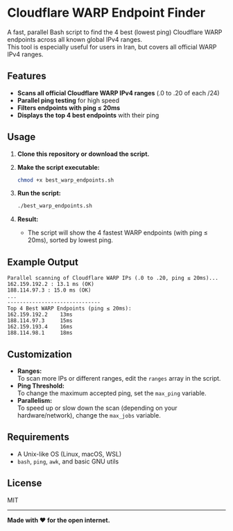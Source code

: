 # Cloudflare WARP Endpoint Finder

A fast, parallel Bash script to find the 4 best (lowest ping) Cloudflare WARP endpoints across all known global IPv4 ranges.  
This tool is especially useful for users in Iran, but covers all official WARP IPv4 ranges.

## Features

- **Scans all official Cloudflare WARP IPv4 ranges** (.0 to .20 of each /24)
- **Parallel ping testing** for high speed
- **Filters endpoints with ping ≤ 20ms**
- **Displays the top 4 best endpoints** with their ping

## Usage

1. **Clone this repository or download the script.**

2. **Make the script executable:**
   ```bash
   chmod +x best_warp_endpoints.sh
   ```

3. **Run the script:**
   ```bash
   ./best_warp_endpoints.sh
   ```

4. **Result:**
   - The script will show the 4 fastest WARP endpoints (with ping ≤ 20ms), sorted by lowest ping.

## Example Output

```
Parallel scanning of Cloudflare WARP IPs (.0 to .20, ping ≤ 20ms)...
162.159.192.2 : 13.1 ms (OK)
188.114.97.3 : 15.0 ms (OK)
...
------------------------------
Top 4 Best WARP Endpoints (ping ≤ 20ms):
162.159.192.2    13ms
188.114.97.3     15ms
162.159.193.4    16ms
188.114.98.1     18ms
```

## Customization

- **Ranges:**  
  To scan more IPs or different ranges, edit the `ranges` array in the script.
- **Ping Threshold:**  
  To change the maximum accepted ping, set the `max_ping` variable.
- **Parallelism:**  
  To speed up or slow down the scan (depending on your hardware/network), change the `max_jobs` variable.

## Requirements

- A Unix-like OS (Linux, macOS, WSL)
- `bash`, `ping`, `awk`, and basic GNU utils

## License

MIT

---

**Made with ❤️ for the open internet.**
